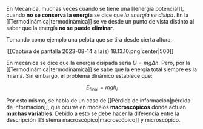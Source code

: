 
En Mecánica, muchas veces cuando se tiene una [[energía potencial]], cuando **no se conserva la energía** se dice que *la energía se disipa*. En la [[Termodinámica|termodinámica]] se ve desde un punto de vista distinto al saber que la energía **no se puede eliminar**. 

Tomando como ejemplo una pelota que se tira desde cierta altura. 

![[Captura de pantalla 2023-08-14 a la(s) 18.13.10.png|center|500]]


En mecánica se dice que la energía disipada sería $U=mg\Delta h$. Pero, por la [[Termodinámica|termodinámica]] se sabe que la energía total siempre es la misma. Sin embargo, el problema dinámico establece que: 

$$E_{\text{final}}=mgh_i$$

Por esto mismo, se habla de un caso de [[Pérdida de información|pérdida de información]], que ocurre en modelos **macroscópicos** donde actuan **muchas variables**. Debido a esto se debe hacer la diferencia entre la descripción [[Sistema macroscópico|macroscópico]] y microscópico. 

